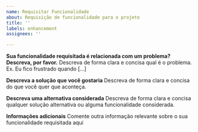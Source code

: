 ```yaml
---
name: Requisitar Funcionalidade
about: Requisição de funcionalidade para o projeto
title: ''
labels: enhancement
assignees: ''

---
```


**Sua funcionalidade requisitada é relacionada com um problema? Descreva, por favor.**
Descreva de forma clara e concisa qual é o problema. Ex. Eu fico frustrado quando [...]

**Descreva a solução que você gostaria**
Descreva de forma clara e concisa do que você quer que aconteça.

**Descreva uma alternativa considerada**
Descreva de forma clara e concisa qualquer solução alternativa ou alguma funcionalidade considerada.

**Informações adicionais**
Comente outra informação relevante sobre o sua funcionalidade requisitada aqui
